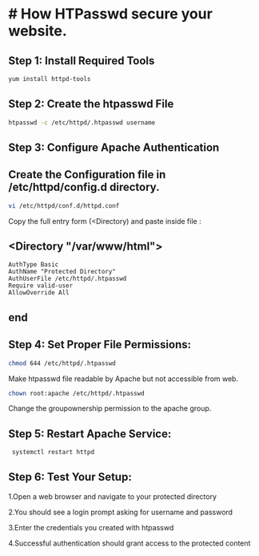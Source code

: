 # # How HTPasswd secure your website.

## Step 1: Install Required Tools

```bash
yum install httpd-tools
```

## Step 2: Create the htpasswd File

```bash
htpasswd -c /etc/httpd/.htpasswd username
```

## Step 3: Configure Apache Authentication

## Create the Configuration file in /etc/httpd/config.d directory.

```bash
vi /etc/httpd/conf.d/httpd.conf
```

Copy the full entry form (<Directory) and paste inside file :
 ##  <Directory "/var/www/html">
    AuthType Basic
    AuthName "Protected Directory"
    AuthUserFile /etc/httpd/.htpasswd
    Require valid-user
    AllowOverride All
  </Directory>

  ## end

## Step 4: Set Proper File Permissions:

```bash
chmod 644 /etc/httpd/.htpasswd
```
Make htpasswd file readable by Apache but not accessible from web.

```bash
chown root:apache /etc/httpd/.htpasswd
```
Change the groupownership permission to the apache group.

## Step 5: Restart Apache Service:

```bash
 systemctl restart httpd
 ```

 ## Step 6: Test Your Setup:

1.Open a web browser and navigate to your protected directory

2.You should see a login prompt asking for username and password

3.Enter the credentials you created with htpasswd

4.Successful authentication should grant access to the protected  content 

